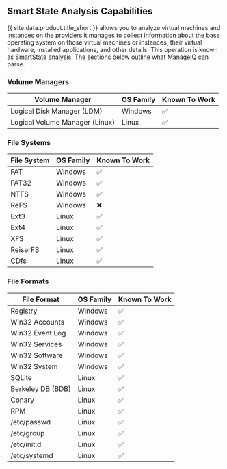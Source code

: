 ## Smart State Analysis Capabilities

{{ site.data.product.title_short }} allows you to analyze virtual machines and instances on the providers it manages to collect information about the base operating system on those virtual machines or instances, their virtual hardware, installed applications, and other details. This operation is known as SmartState analysis. The sections below outline what ManageIQ can parse.


### Volume Managers

| Volume Manager                 | OS Family | Known To Work |
| -------------------------------| --------- | ------------- |
| Logical Disk Manager (LDM)     | Windows   | ✅            |
| Logical Volume Manager (Linux) | Linux     | ✅            |


### File Systems

| File System | OS Family | Known To Work |
| ------------| --------- | ------------- |
| FAT         | Windows   | ✅            |
| FAT32       | Windows   | ✅            |
| NTFS        | Windows   | ✅            |
| ReFS        | Windows   | ❌            |
| Ext3        | Linux     | ✅            |
| Ext4        | Linux     | ✅            |
| XFS         | Linux     | ✅            |
| ReiserFS    | Linux     | ✅            |
| CDfs        | Linux     | ✅            |


### File Formats

| File Format       | OS Family | Known To Work |
| ------------------| --------- | ------------- |
| Registry          | Windows   | ✅            |
| Win32 Accounts    | Windows   | ✅            |
| Win32 Event Log   | Windows   | ✅            |
| Win32 Services    | Windows   | ✅            |
| Win32 Software    | Windows   | ✅            |
| Win32 System      | Windows   | ✅            |
| SQLite            | Linux     | ✅            |
| Berkeley DB (BDB) | Linux     | ✅            |
| Conary            | Linux     | ✅            |
| RPM               | Linux     | ✅            |
| /etc/passwd       | Linux     | ✅            |
| /etc/group        | Linux     | ✅            |
| /etc/init.d       | Linux     | ✅            |
| /etc/systemd      | Linux     | ✅            |
